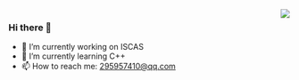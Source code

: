 <img align="right" src="https://github-readme-stats.vercel.app/api?username=dashanji&show_icons=true&icon_color=CE1D2D&text_color=718096&bg_color=ffffff&hide_title=true" />

### Hi there 👋

- 🔭 I’m currently working on ISCAS
- 🌱 I’m currently learning C++
- 📫 How to reach me: 295957410@qq.com

